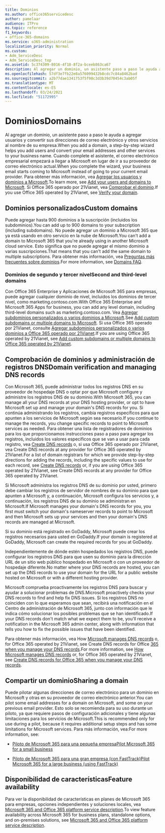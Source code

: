 ```yaml
---
title: Dominios
ms.author: office365servicedesc
author: pamelaar
audience: ITPro
ms.topic: reference
f1_keywords:
- office-365-domains
ms.service: o365-administration
localization_priority: Normal
ms.custom:
- Adm_ServiceDesc
- Adm_ServiceDesc_top
ms.assetid: 5c374309-8016-4f18-8f2a-bceeb863ca67
description: Al agregar un dominio, un asistente paso a paso le ayuda a agregar usuarios y convertir sus direcciones de correo electrónico y otros servicios al nombre de su empresa. Cuando complete el asistente, el correo electrónico empresarial empezará a llegar a Microsoft en lugar de ir a su proveedor de correo electrónico actual. Para obtener más información, consulta Agregar usuarios y dominios a Microsoft. Si Office 365 operado por 21Vianet, vea Comprobar el dominio.
ms.openlocfilehash: 57df3e7fb22e8a576099432b8cdc7c84a8462bad
ms.sourcegitcommit: a2b77dae1341753f5f98c3d3b39d70454c3ab05f
ms.translationtype: MT
ms.contentlocale: es-ES
ms.lasthandoff: 03/24/2021
ms.locfileid: "51172995"
---
```

# <a name="domains"></a><span data-ttu-id="372a6-106">Dominios</span><span class="sxs-lookup"><span data-stu-id="372a6-106">Domains</span></span>

<span data-ttu-id="372a6-107">Al agregar un dominio, un asistente paso a paso le ayuda a agregar usuarios y convertir sus direcciones de correo electrónico y otros servicios al nombre de su empresa.</span><span class="sxs-lookup"><span data-stu-id="372a6-107">When you add a domain, a step-by-step wizard helps you add users and convert your email addresses and other services to your business name.</span></span> <span data-ttu-id="372a6-108">Cuando complete el asistente, el correo electrónico empresarial empezará a llegar a Microsoft en lugar de ir a su proveedor de correo electrónico actual.</span><span class="sxs-lookup"><span data-stu-id="372a6-108">When you complete the wizard, your business email starts coming to Microsoft instead of going to your current email provider.</span></span> <span data-ttu-id="372a6-109">Para obtener más información, vea [Agregar los usuarios y dominios a Microsoft](https://support.office.com/article/6383f56d-3d09-4dcb-9b41-b5f5a5efd611).</span><span class="sxs-lookup"><span data-stu-id="372a6-109">To learn more, see [Add your users and domains to Microsoft](https://support.office.com/article/6383f56d-3d09-4dcb-9b41-b5f5a5efd611).</span></span> <span data-ttu-id="372a6-110">Si Office 365 operado por 21Vianet, vea [Comprobar el dominio](/office365/admin/setup/add-domain).</span><span class="sxs-lookup"><span data-stu-id="372a6-110">If you use Office 365 operated by 21Vianet, see [Verify your domain](/office365/admin/setup/add-domain).</span></span>
  
## <a name="custom-domains"></a><span data-ttu-id="372a6-111">Dominios personalizados</span><span class="sxs-lookup"><span data-stu-id="372a6-111">Custom domains</span></span>

<span data-ttu-id="372a6-112">Puede agregar hasta 900 dominios a la suscripción (incluidos los subdominios).</span><span class="sxs-lookup"><span data-stu-id="372a6-112">You can add up to 900 domains to your subscription (including subdomains).</span></span> <span data-ttu-id="372a6-113">No puede agregar un dominio a Microsoft 365 que ya está usando en otro servicio en la nube de Microsoft.</span><span class="sxs-lookup"><span data-stu-id="372a6-113">You can't add a domain to Microsoft 365 that you're already using in another Microsoft cloud service.</span></span> <span data-ttu-id="372a6-114">Esto significa que no puede agregar el mismo dominio a varias suscripciones.</span><span class="sxs-lookup"><span data-stu-id="372a6-114">That means that you can't add the same domain to multiple subscriptions.</span></span> <span data-ttu-id="372a6-115">Para obtener más información, vea [Preguntas más frecuentes sobre dominios](https://support.office.com/article/Domains-FAQ-1272bad0-4bd4-4796-8005-67d6fb3afc5a).</span><span class="sxs-lookup"><span data-stu-id="372a6-115">For more information, see [Domains FAQ](https://support.office.com/article/Domains-FAQ-1272bad0-4bd4-4796-8005-67d6fb3afc5a).</span></span>
  
### <a name="second-and-third-level-domains"></a><span data-ttu-id="372a6-116">Dominios de segundo y tercer nivel</span><span class="sxs-lookup"><span data-stu-id="372a6-116">Second and third-level domains</span></span>

<span data-ttu-id="372a6-117">Con Office 365 Enterprise y Aplicaciones de Microsoft 365 para empresas, puede agregar cualquier dominio de nivel, incluidos los dominios de tercer nivel, como marketing.contoso.com.</span><span class="sxs-lookup"><span data-stu-id="372a6-117">With Office 365 Enterprise and Microsoft 365 Apps for business, you can add any level domain, including third-level domains such as marketing.contoso.com.</span></span> <span data-ttu-id="372a6-118">Vea [Agregar subdominios personalizados o varios dominios a Microsoft](/office365/admin/setup/domains-faq).</span><span class="sxs-lookup"><span data-stu-id="372a6-118">See [Add custom subdomains or multiple domains to Microsoft](/office365/admin/setup/domains-faq).</span></span> <span data-ttu-id="372a6-119">Si usa Office 365 operado por 21Vianet, consulte [Agregar subdominios personalizados o varios dominios a Office 365 operado por 21Vianet](/office365/admin/setup/domains-faq).</span><span class="sxs-lookup"><span data-stu-id="372a6-119">If you are using Office 365 operated by 21Vianet, see [Add custom subdomains or multiple domains to Office 365 operated by 21Vianet](/office365/admin/setup/domains-faq).</span></span>
  
## <a name="domain-verification-and-managing-dns-records"></a><span data-ttu-id="372a6-120">Comprobación de dominios y administración de registros DNS</span><span class="sxs-lookup"><span data-stu-id="372a6-120">Domain verification and managing DNS records</span></span>

<span data-ttu-id="372a6-121">Con Microsoft 365, puede administrar todos los registros DNS en su proveedor de hospedaje DNS o optar por que Microsoft configure y administre los registros DNS de su dominio.</span><span class="sxs-lookup"><span data-stu-id="372a6-121">With Microsoft 365, you can manage all your DNS records at your DNS hosting provider, or opt to have Microsoft set up and manage your domain's DNS records for you.</span></span> <span data-ttu-id="372a6-122">Si continúa administrando los registros, cambia registros específicos para que apunten a los servicios de Microsoft según sea necesario.</span><span class="sxs-lookup"><span data-stu-id="372a6-122">If you continue to manage the records, you change specific records to point to Microsoft services as needed.</span></span> <span data-ttu-id="372a6-123">Para obtener una lista de registradores de dominios para los que proporcionamos instrucciones paso a paso para agregar los registros, incluidos los valores específicos que se van a usar para cada registro, vea [Create DNS records](/office365/admin/get-help-with-domains/create-dns-records-at-any-dns-hosting-provider) o, si usa Office 365 operado por 21Vianet, vea Create DNS records at any provider for Office 365 operated by 21Vianet.</span><span class="sxs-lookup"><span data-stu-id="372a6-123">For a list of domain registrars for which we provide step-by-step directions for adding the records, including the specific values to use for each record, see [Create DNS records](/office365/admin/get-help-with-domains/create-dns-records-at-any-dns-hosting-provider) or, if you are using Office 365 operated by 21Vianet, see Create DNS records at any provider for Office 365 operated by 21Vianet.</span></span> 
  
<span data-ttu-id="372a6-124">Si Microsoft administra los registros DNS de su dominio por usted, primero debe cambiar los registros de servidor de nombres de su dominio para que apunten a Microsoft y, a continuación, Microsoft configura los servicios y, a continuación, los registros DNS de su dominio se administran en Microsoft.</span><span class="sxs-lookup"><span data-stu-id="372a6-124">If Microsoft manages your domain's DNS records for you, you first must switch your domain's nameserver records to point to Microsoft and then Microsoft sets up your services and then your domain's DNS records are managed at Microsoft.</span></span>
  
<span data-ttu-id="372a6-125">Si su dominio está registrado en GoDaddy, Microsoft puede crear los registros necesarios para usted en GoDaddy.</span><span class="sxs-lookup"><span data-stu-id="372a6-125">If your domain is registered at GoDaddy, Microsoft can create the required records for you at GoDaddy.</span></span> 
  
<span data-ttu-id="372a6-126">Independientemente de dónde estén hospedados los registros DNS, puede configurar los registros DNS para que usen su dominio para la dirección URL de un sitio web público hospedado en Microsoft o con un proveedor de hospedaje diferente.</span><span class="sxs-lookup"><span data-stu-id="372a6-126">No matter where your DNS records are hosted, you can set up the DNS records to use your domain for the URL for a public website hosted on Microsoft or with a different hosting provider.</span></span> 
  
<span data-ttu-id="372a6-127">Microsoft comprueba proactivamente los registros DNS para buscar y ayudar a solucionar problemas de DNS.</span><span class="sxs-lookup"><span data-stu-id="372a6-127">Microsoft proactively checks your DNS records to find and help fix DNS issues.</span></span> <span data-ttu-id="372a6-128">Si los registros DNS no coinciden con lo que esperamos que sean, recibirá una notificación en el Centro de administración de Microsoft 365, junto con información que le indica cómo solucionar los posibles problemas que se han identificado.</span><span class="sxs-lookup"><span data-stu-id="372a6-128">If your DNS records don't match what we expect them to be, you'll receive a notification in the Microsoft 365 admin center, along with information that tells you how to fix the possible issues that have been identified.</span></span>
  
<span data-ttu-id="372a6-129">Para obtener más información, vea How [Microsoft manages DNS records](/office365/admin/setup/domains-faq) o, for Office 365 operated by 21Vianet, see Create DNS records for Office [365 when you manage your DNS records](/office365/admin/services-in-china/create-dns-records-when-you-manage-your-dns-records).</span><span class="sxs-lookup"><span data-stu-id="372a6-129">For more information, see [How Microsoft manages DNS records](/office365/admin/setup/domains-faq) or, for Office 365 operated by 21Vianet, see [Create DNS records for Office 365 when you manage your DNS records](/office365/admin/services-in-china/create-dns-records-when-you-manage-your-dns-records).</span></span>
  
## <a name="sharing-a-domain"></a><span data-ttu-id="372a6-130">Compartir un dominio</span><span class="sxs-lookup"><span data-stu-id="372a6-130">Sharing a domain</span></span>

<span data-ttu-id="372a6-131">Puede pilotar algunas direcciones de correo electrónico para un dominio en Microsoft y otras en su proveedor de correo electrónico anterior.</span><span class="sxs-lookup"><span data-stu-id="372a6-131">You can pilot some email addresses for a domain on Microsoft, and some on your previous email provider.</span></span> <span data-ttu-id="372a6-132">Esto solo se recomienda para su uso durante un piloto, ya que requiere pasos de configuración adicionales y tiene algunas limitaciones para los servicios de Microsoft.</span><span class="sxs-lookup"><span data-stu-id="372a6-132">This is recommended only for use during a pilot, because it requires additional setup steps and has some limitations for Microsoft services.</span></span> <span data-ttu-id="372a6-133">Para más información, vea:</span><span class="sxs-lookup"><span data-stu-id="372a6-133">For more information, see:</span></span>
  
- [<span data-ttu-id="372a6-134">Piloto de Microsoft 365 para una pequeña empresa</span><span class="sxs-lookup"><span data-stu-id="372a6-134">Pilot Microsoft 365 for a small business</span></span>](https://support.office.com/article/39cee536-6a03-40cf-b9c1-f301bb6001d7)
    
- [<span data-ttu-id="372a6-135">Piloto de Microsoft 365 para una gran empresa (con FastTrack)</span><span class="sxs-lookup"><span data-stu-id="372a6-135">Pilot Microsoft 365 for a large business (using FastTrack)</span></span>](https://fasttrack.office.com/onboard)
    
## <a name="feature-availability"></a><span data-ttu-id="372a6-136">Disponibilidad de características</span><span class="sxs-lookup"><span data-stu-id="372a6-136">Feature availability</span></span>

<span data-ttu-id="372a6-137">Para ver la disponibilidad de características en planes de Microsoft 365 para empresas, opciones independientes y soluciones locales, vea [Microsoft 365 and Office 365 platform service description](office-365-platform-service-description.md).</span><span class="sxs-lookup"><span data-stu-id="372a6-137">To view feature availability across Microsoft 365 for business plans, standalone options, and on-premises solutions, see [Microsoft 365 and Office 365 platform service description](office-365-platform-service-description.md).</span></span>
